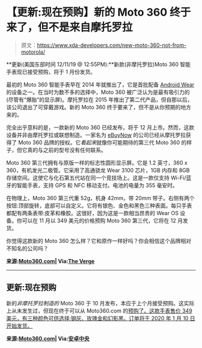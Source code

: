# 【更新:现在预购】新的 Moto 360 终于来了，但不是来自摩托罗拉

> 原文：<https://www.xda-developers.com/new-moto-360-not-from-motorola/>

**更新(美国东部时间 12/11/19 @ 12:55PM):**新款(非摩托罗拉)Moto 360 智能手表现已接受预购，将于 1 月份发货。

最初的 Moto 360 智能手表早在 2014 年就推出了，它是首批配备 [Android Wear](https://www.xda-developers.com/android-wear-rebrand-wear-os/) 的设备之一。在当时为数不多的选择中，Moto 360 被广泛认为是最有吸引力的(尽管有“爆胎”的显示屏)。摩托罗拉在 2015 年推出了第二代产品，但自那以后，该公司退出了可穿戴游戏。新的 Moto 360 终于要来了，但不是从你预期的地方来的。

完全出乎意料的是，一款新的 Moto 360 已经发布，将于 12 月上市。然而，这款设备并非由摩托罗拉或联想制造。一家名为 [eBuyNow](https://ebuynow.com/) 的公司已经从摩托罗拉获得了 Moto 360 品牌的授权。它*看起来*就像你可能期待的第三代 Moto 360 的样子，但它真的与之前的型号没有任何联系。

Moto 360 第三代拥有与原版一样的标志性圆形显示屏。它是 1.2 英寸，360 x 360，有机发光二极管。它采用了高通骁龙 Wear 3100 芯片，1GB 内存和 8GB 存储空间。这使它与化石第五代站在同一个竞技场上。这是一款仅支持 Wi-Fi/蓝牙的智能手表，支持 GPS 和 NFC 移动支付。电池的电量为 355 毫安时。

在物理上，Moto 360 第三代重 52g，机身 42mm，带 20mm 带子。右侧有两个按钮:顶部旋转，底部可以自定义。它将有银色、金色和黑色三种表面。每只手表都配有两条表带:皮革和橡胶。这很好，因为这是一款相当昂贵的 Wear OS 设备。你可以在 11 月以 349 美元的价格预购 Moto 360 第三代，它将在 12 月发货。

你觉得这款新的 Moto 360 怎么样？它和原作一样好吗？你会相信这个品牌相对不知名的公司吗？

**来源:[Moto360.com](https://www.anrdoezrs.net/links/100122946/type/dlg/sid/UUxdaUeUpU26353/https://motowatch.com/eu/accessories/)| Via:[The Verge](https://www.theverge.com/2019/10/29/20936958/moto-360-third-gen-smartwatch-ebuynow-licensing-price-specs-features)**

* * *

## 更新:现在预购

新的*非摩托罗拉制造的* Moto 360 于 10 月发布，本应于上个月接受预购。这实际上从未发生过，但现在终于可以从 Moto360.com 的[预购了。这款手表售价 349 美元，有三种颜色可供选择:钢灰、玫瑰金和幻影黑。订单将于 2020 年 1 月 10 日开始发货。](https://www.anrdoezrs.net/links/100122946/type/dlg/sid/UUxdaUeUpU26353/https://motowatch.com/moto-360/)

**来源:[Moto360.com](https://www.anrdoezrs.net/links/100122946/type/dlg/sid/UUxdaUeUpU26353/https://motowatch.com/moto-360/)| Via:[安卓中央](https://www.androidcentral.com/new-moto-360-available-pre-order-starting-today-ships-january)**
